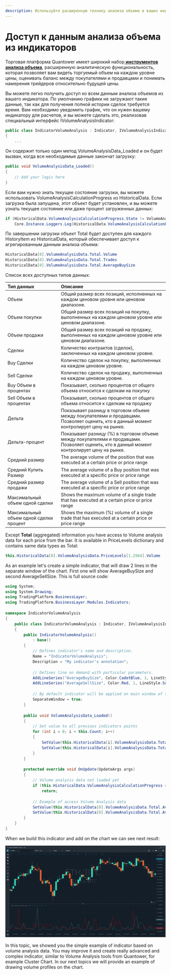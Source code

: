 ```yaml
---
description: Используйте расширенную технику анализа объема в ваших индикаторах
---
```


# Доступ к данным анализа объема из индикаторов

Торговая платформа Quantower имеет широкий набор[ **инструментов анализа объема**](https://www.quantower.com/volumeanalysistools), расширенную аналитическую функциональность, которая позволяет вам видеть торгуемый объем на каждом уровне цены, оценивать баланс между покупателями и продавцами и понимать намерения трейдеров относительно будущей цены.

Вы можете легко получить доступ ко всем данным анализа объемов из вашего индикатора. По умолчанию графики не загружают такие данные, так как для получения полной истории сделок требуется время. Вам необходимо уведомить график, что он нужен вашему индикатору для расчетов, и вы можете сделать это, реализовав специальный интерфейс IVolumeAnalysisIndicator:

```csharp
public class IndicatorVolumeAnalysis : Indicator, IVolumeAnalysisIndicator
{       
    ...
```

Он содержит только один метод VolumeAnalysisData\_Loaded и он будет вызван, когда все необходимые данные закончат загрузку:

```csharp
public void VolumeAnalysisData_Loaded()
{
    // Add your logic here
}
```

Если вам нужно знать текущее состояние загрузки, вы можете использовать VolumeAnalysisCalculationProgress из HistoricalData. Если загрузка была запущена, этот объект будет установлен, и вы можете узнать текущее состояние или даже процент загруженных данных:

```csharp
if (HistoricalData.VolumeAnalysisCalculationProgress.State != VolumeAnalysisCalculationState.Finished
    Core.Instance.Loggers.Log(HistoricalData.VolumeAnalysisCalculationProgress.ProgressPercent.ToString());
```

По завершении загрузки объект Total будет доступен для каждого HistoryItem из HistoricalData, который обеспечивает доступ к агрегированным данным анализа объема:

```csharp
HistoricalData[0].VolumeAnalysisData.Total.Volume
HistoricalData[0].VolumeAnalysisData.Total.Trades
HistoricalData[0].VolumeAnalysisData.Total.AverageBuySize
```

Список всех доступных типов данных:

| Тип данных | Описание |
| :--- | :--- |
| Объем | Общий размер всех позиций, исполненных на каждом ценовом уровне или ценовом диапазоне. |
| Объем покупки | Общий размер всех позиций на покупку, выполненных на каждом ценовом уровне или ценовом диапазоне. |
| Объем продажи | Общий размер всех позиций на продажу, выполненных на каждом ценовом уровне или ценовом диапазоне. |
| Сделки | Количество контрактов \(сделок\), заключенных на каждом ценовом уровне. |
| Buy Сделки | Количество сделок на покупку, выполненных на каждом ценовом уровне. |
| Sell Сделки | Количество сделок на продажу, выполненных на каждом ценовом уровне. |
| Buy Объем в процентах | Показывает, сколько процентов от общего объема относится к сделкам на покупку |
| Sell Объем в процентах | Показывает, сколько процентов от общего объема относится к сделкам на продажу |
| Дельта | Показывает разницу в торговом объеме между покупателями и продавцами. Позволяет оценить, кто в данный момент контролирует цену на рынке. |
| Дельта-процент | Показывает разницу \(%\) в торговом объеме между покупателями и продавцами. Позволяет оценить, кто в данный момент контролирует цену на рынке. |
| Средний размер | The average volume of the position that was executed at a certain price or price range |
| Средний Купить Размер | The average volume of a Buy position that was executed at a specific price or price range |
| Средний размер продажи | The average volume of a Sell position that was executed at a specific price or price range |
| Максимальный объем одной сделки | Shows the maximum volume of a single trade that has executed at a certain price or price range |
| Максимальный объем одной сделки процент   | Shows the maximum \(%\) volume of a single trade that has executed at a certain price or price range |

Except **Total** \(aggregated\) information you have access to Volume analysis data for each price from the bar. It is available in PriceLevels dictionary and contains same data types as Total:

```csharp
this.HistoricalData[0].VolumeAnalysisData.PriceLevels[1.2564].Volume
```

As an example let's create a simple indicator, that will draw 2 lines in the separate window of the chart. First one will show AverageBuySize and second AverageSellSize. This is full source code:

```csharp
using System;
using System.Drawing;
using TradingPlatform.BusinessLayer;
using TradingPlatform.BusinessLayer.Modules.Indicators;

namespace IndicatorVolumeAnalysis
{   
    public class IndicatorVolumeAnalysis : Indicator, IVolumeAnalysisIndicator
    {
        public IndicatorVolumeAnalysis()
            : base()
        {
            // Defines indicator's name and description.
            Name = "IndicatorVolumeAnalysis";
            Description = "My indicator's annotation";

            // Defines line on demand with particular parameters.
            AddLineSeries("AverageBuySize", Color.CadetBlue, 1, LineStyle.Solid);
            AddLineSeries("AverageSellSize", Color.Red, 1, LineStyle.Solid);

            // By default indicator will be applied on main window of the chart
            SeparateWindow = true;
        }

        public void VolumeAnalysisData_Loaded()
        {
            // Set value to all previous indicators points
            for (int i = 0; i < this.Count; i++)
            {
                SetValue(this.HistoricalData[i].VolumeAnalysisData.Total.AverageBuySize, 0, i);
                SetValue(this.HistoricalData[i].VolumeAnalysisData.Total.AverageSellSize, 1, i);
            }
        }

        protected override void OnUpdate(UpdateArgs args)
        {            
            // Volume analysis data not loaded yet
            if (this.HistoricalData.VolumeAnalysisCalculationProgress == null || this.HistoricalData.VolumeAnalysisCalculationProgress.State != VolumeAnalysisCalculationState.Finished)
                return;

            // Example of access Volume Analysis data
            SetValue(this.HistoricalData[0].VolumeAnalysisData.Total.AverageBuySize, 0);
            SetValue(this.HistoricalData[0].VolumeAnalysisData.Total.AverageSellSize, 1);            
        }               
    }
}
```

When we build this indicator and add on the chart we can see next result:

![Indicator lines show average buy size and average sell size](../.gitbook/assets/volumeanalysisindicator.png)

In this topic, we showed you the simple example of indicator based on volume analysis data. You may improve it and create really advanced and complex indicator, similar to Volume Analysis tools from Quantower, for example Cluster Chart. In our next topics we will provide an example of drawing volume profiles on the chart.

